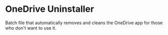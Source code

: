 # OneDrive Uninstaller
Batch file that automatically removes and cleans the OneDrive app for those who don't want to use it.
